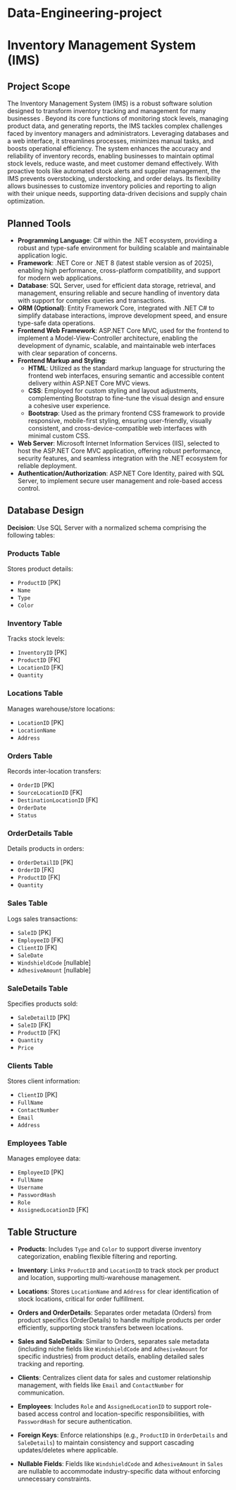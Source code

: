 # Data-Engineering-project
# Inventory Management System (IMS)

## Project Scope

The Inventory Management System (IMS) is a robust software solution designed to transform inventory tracking and management for many businesses . Beyond its core functions of monitoring stock levels, managing product data, and generating reports, the IMS tackles complex challenges faced by inventory managers and administrators. Leveraging databases and a web interface, it streamlines processes, minimizes manual tasks, and boosts operational efficiency. The system enhances the accuracy and reliability of inventory records, enabling businesses to maintain optimal stock levels, reduce waste, and meet customer demand effectively. With proactive tools like automated stock alerts and supplier management, the IMS prevents overstocking, understocking, and order delays. Its flexibility allows businesses to customize inventory policies and reporting to align with their unique needs, supporting data-driven decisions and supply chain optimization.

## Planned Tools

- **Programming Language**: C# within the .NET ecosystem, providing a robust and type-safe environment for building scalable and maintainable application logic.
- **Framework**: .NET Core or .NET 8 (latest stable version as of 2025), enabling high performance, cross-platform compatibility, and support for modern web applications.
- **Database**: SQL Server, used for efficient data storage, retrieval, and management, ensuring reliable and secure handling of inventory data with support for complex queries and transactions.
- **ORM (Optional)**: Entity Framework Core, integrated with .NET C# to simplify database interactions, improve development speed, and ensure type-safe data operations.
- **Frontend Web Framework**: ASP.NET Core MVC, used for the frontend to implement a Model-View-Controller architecture, enabling the development of dynamic, scalable, and maintainable web interfaces with clear separation of concerns.
- **Frontend Markup and Styling**:
  - **HTML**: Utilized as the standard markup language for structuring the frontend web interfaces, ensuring semantic and accessible content delivery within ASP.NET Core MVC views.
  - **CSS**: Employed for custom styling and layout adjustments, complementing Bootstrap to fine-tune the visual design and ensure a cohesive user experience.
  - **Bootstrap**: Used as the primary frontend CSS framework to provide responsive, mobile-first styling, ensuring user-friendly, visually consistent, and cross-device-compatible web interfaces with minimal custom CSS.
- **Web Server**: Microsoft Internet Information Services (IIS), selected to host the ASP.NET Core MVC application, offering robust performance, security features, and seamless integration with the .NET ecosystem for reliable deployment.
- **Authentication/Authorization**: ASP.NET Core Identity, paired with SQL Server, to implement secure user management and role-based access control.

## Database Design

**Decision**: Use SQL Server with a normalized schema comprising the following tables:

### Products Table
Stores product details:
- `ProductID` [PK]
- `Name`
- `Type`
- `Color`

### Inventory Table
Tracks stock levels:
- `InventoryID` [PK]
- `ProductID` [FK]
- `LocationID` [FK]
- `Quantity`

### Locations Table
Manages warehouse/store locations:
- `LocationID` [PK]
- `LocationName`
- `Address`

### Orders Table
Records inter-location transfers:
- `OrderID` [PK]
- `SourceLocationID` [FK]
- `DestinationLocationID` [FK]
- `OrderDate`
- `Status`

### OrderDetails Table
Details products in orders:
- `OrderDetailID` [PK]
- `OrderID` [FK]
- `ProductID` [FK]
- `Quantity`

### Sales Table
Logs sales transactions:
- `SaleID` [PK]
- `EmployeeID` [FK]
- `ClientID` [FK]
- `SaleDate`
- `WindshieldCode` [nullable]
- `AdhesiveAmount` [nullable]

### SaleDetails Table
Specifies products sold:
- `SaleDetailID` [PK]
- `SaleID` [FK]
- `ProductID` [FK]
- `Quantity`
- `Price`

### Clients Table
Stores client information:
- `ClientID` [PK]
- `FullName`
- `ContactNumber`
- `Email`
- `Address`

### Employees Table
Manages employee data:
- `EmployeeID` [PK]
- `FullName`
- `Username`
- `PasswordHash`
- `Role`
- `AssignedLocationID` [FK]

## Table Structure

- **Products**: Includes `Type` and `Color` to support diverse inventory categorization, enabling flexible filtering and reporting.
- **Inventory**: Links `ProductID` and `LocationID` to track stock per product and location, supporting multi-warehouse management.
- **Locations**: Stores `LocationName` and `Address` for clear identification of stock locations, critical for order fulfillment.
- **Orders and OrderDetails**: Separates order metadata (Orders) from product specifics (OrderDetails) to handle multiple products per order efficiently, supporting stock transfers between locations.
- **Sales and SaleDetails**: Similar to Orders, separates sale metadata (including niche fields like `WindshieldCode` and `AdhesiveAmount` for specific industries) from product details, enabling detailed sales tracking and reporting.
- **Clients**: Centralizes client data for sales and customer relationship management, with fields like `Email` and `ContactNumber` for communication.
- **Employees**: Includes `Role` and `AssignedLocationID` to support role-based access control and location-specific responsibilities, with `PasswordHash` for secure authentication.

- **Foreign Keys**: Enforce relationships (e.g., `ProductID` in `OrderDetails` and `SaleDetails`) to maintain consistency and support cascading updates/deletes where applicable.
- **Nullable Fields**: Fields like `WindshieldCode` and `AdhesiveAmount` in `Sales` are nullable to accommodate industry-specific data without enforcing unnecessary constraints.
